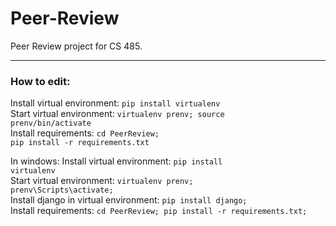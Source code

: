 Peer-Review
===========

Peer Review project for CS 485.
____________
<h3>How to edit:</h3>

Install virtual environment: <code>pip install virtualenv</code><br>
Start virtual environment: <code>virtualenv prenv; source prenv/bin/activate</code><br>
Install requirements: <code>cd PeerReview; pip install -r requirements.txt</code><br>


In windows:
Install virtual environment: <code>pip install virtualenv</code><br>
Start virtual environment: <code>virtualenv prenv; prenv\Scripts\activate;</code><br>
Install django in virtual environment: <code>pip install django;</code><br>
Install requirements: <code>cd PeerReview; pip install -r requirements.txt;  </code><br>
